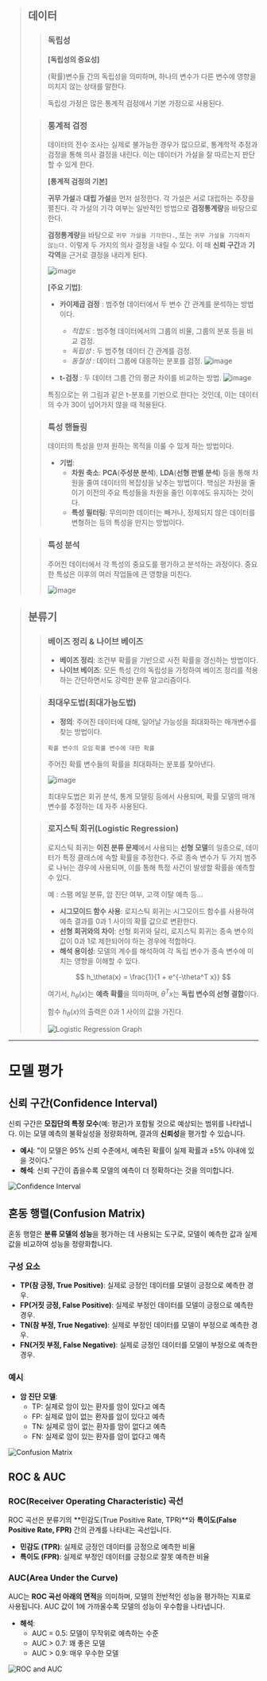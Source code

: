 > ## 데이터
>
> > ### 독립성
> > **[독립성의 중요성]**
> >
> > (확률)변수들 간의 독립성을 의미하며, 하나의 변수가 다른 변수에 영향을 미치지 않는 상태를 말한다. 
> > 
> > 독립성 가정은 많은 통계적 검정에서 기본 가정으로 사용된다.
>
> > ### 통계적 검정
> > 데이터의 전수 조사는 실제로 불가능한 경우가 많으므로, 통계학적 추정과 검정을 통해 의사 결정을 내린다. 이는 데이터가 가설을 잘 따르는지 판단할 수 있게 한다.
> >
> > **[통계적 검정의 기본]**
> >
> > **귀무 가설**과 **대립 가설**을 먼저 설정한다. 각 가설은 서로 대립하는 주장을 펼친다. 각 가설의 기각 여부는 일반적인 방법으로 **검정통계량**을 바탕으로 한다. 
> >
> > **검정통계량**을 바탕으로 ```귀무 가설을 기각한다.```, 또는 ```귀무 가설을 기각하지 않는다.``` 이렇게 두 가지의 의사 결정을 내릴 수 있다. 이 때 **신뢰 구간**과 **기각역**을 근거로 결정을 내리게 된다.
> >
> > ![image](https://github.com/user-attachments/assets/86704e12-b9cd-4188-ac29-769f53a70a71)
> >
> > **[주요 기법]**:
> > - **카이제곱 검정** : 범주형 데이터에서 두 변수 간 관계를 분석하는 방법이다.
> >   - *적합도* : 범주형 데이터에서의 그룹의 비율, 그룹의 분포 등을 비교 검정.
> >   - *독립성* : 두 범주형 데이터 간 관계를 검정.
> >   - *동질성* : 데이터 그룹에 대응하는 분포를 검정.
> > ![image](https://github.com/user-attachments/assets/a7fef6cb-5bdf-4038-af53-35b4e9991fff)
> >
> > - **t-검정** : 두 데이터 그룹 간의 평균 차이를 비교하는 방법.
> >   ![image](https://github.com/user-attachments/assets/91d0be41-00a8-4a2d-bf28-55037cb582f7)
> >
> > 특징으로는 위 그림과 같은 t-분포를 기반으로 한다는 것인데, 이는 데이터의 수가 30이 넘어가지 않을 때 적용된다.
>
>
> > ### 특성 핸들링
> > 데이터의 특성을 만져 원하는 목적을 이룰 수 있게 하는 방법이다. 
> > - **기법**:
> >   - **차원 축소**: **PCA**(**주성분 분석**), **LDA**(**선형 판별 분석**) 등을 통해 차원을 줄여 데이터의 복잡성을 낮추는 방법이다. 핵심은 차원을 줄이기 이전의 주요 특성들을 차원을 줄인 이후에도 유지하는 것이다.
> >   - **특성 필터링**: 무의미한 데이터는 빼거나, 정제되지 않은 데이터를 변형하는 등의 특성을 만지는 방법이다.
>
> > ### 특성 분석
> > 주어진 데이터에서 각 특성의 중요도를 평가하고 분석하는 과정이다. 중요한 특성은 이후의 여러 작업들에 큰 영향을 미친다.
> >
> > ![image](https://github.com/user-attachments/assets/bc8af9ee-1125-4065-9ddc-632241d15074)


> ## 분류기
>
> > ### 베이즈 정리 & 나이브 베이즈
> > - **베이즈 정리**: 조건부 확률을 기반으로 사전 확률을 갱신하는 방법이다.
> > - **나이브 베이즈**: 모든 특성 간의 독립성을 가정하여 베이즈 정리를 적용하는 간단하면서도 강력한 분류 알고리즘이다.
> 
> > ### 최대우도법(최대가능도법)
> > - **정의**: 주어진 데이터에 대해, 일어날 가능성을 최대화하는 매개변수를 찾는 방법이다.
> >
> > ```확률 변수의 모임``` ```확률 변수에 대한 확률```
> >
> > 주어진 확률 변수들의 확률을 최대화하는 분포를 찾아낸다.
> >
> > ![image](https://github.com/user-attachments/assets/ce4cac4d-9c73-4295-a686-b20e54463e25)
> >
> > 최대우도법은 회귀 분석, 통계 모델링 등에서 사용되며, 확률 모델의 매개변수를 추정하는 데 자주 사용된다.
> 
> > ### 로지스틱 회귀(Logistic Regression)
> >
> > 로지스틱 회귀는 **이진 분류 문제**에서 사용되는 **선형 모델**의 일종으로, 데이터가 특정 클래스에 속할 확률을 추정한다. 주로 종속 변수가 두 가지 범주로 나뉘는 경우에 사용되며, 이를 통해 특정 사건이 발생할 확률을 예측할 수 있다.
> > 
> > 예 : 스팸 메일 분류, 암 진단 여부, 고객 이탈 예측 등...
> >
> > - **시그모이드 함수 사용**: 로지스틱 회귀는 시그모이드 함수를 사용하여 예측 결과를 0과 1 사이의 확률 값으로 변환한다.
> >- **선형 회귀와의 차이**: 선형 회귀와 달리, 로지스틱 회귀는 종속 변수의 값이 0과 1로 제한되어야 하는 경우에 적합하다.
> >- **해석 용이성**: 모델의 계수를 해석하여 각 독립 변수가 종속 변수에 미치는 영향을 이해할 수 있다.
> >  
> >$$
> >h_\theta(x) = \frac{1}{1 + e^{-\theta^T x}}
> >$$
> >
> >여기서, $h_\theta(x)$는 **예측 확률**을 의미하며, $\theta^T x$는 **독립 변수의 선형 결합**이다.
> >
> > 함수 $h_\theta(x)$의 출력은 0과 1 사이의 값을 가진다.
> >
> >![Logistic Regression Graph](https://github.com/user-attachments/assets/5eeadc78-b35b-4cc7-9619-f86fc6d7f32c)

---

# 모델 평가

## 신뢰 구간(Confidence Interval)

신뢰 구간은 **모집단의 특정 모수**(예: 평균)가 포함될 것으로 예상되는 범위를 나타냅니다. 이는 모델 예측의 불확실성을 정량화하며, 결과의 **신뢰성**을 평가할 수 있습니다.

- **예시**: "이 모델은 95% 신뢰 수준에서, 예측된 확률이 실제 확률과 ±5% 이내에 있을 것이다."
- **해석**: 신뢰 구간이 좁을수록 모델의 예측이 더 정확하다는 것을 의미합니다.

![Confidence Interval](https://github.com/user-attachments/assets/09cae0f5-20de-402f-b778-6b54eb8500ff)

## 혼동 행렬(Confusion Matrix)

혼동 행렬은 **분류 모델의 성능**을 평가하는 데 사용되는 도구로, 모델이 예측한 값과 실제 값을 비교하여 성능을 정량화합니다.

### 구성 요소
- **TP(참 긍정, True Positive)**: 실제로 긍정인 데이터를 모델이 긍정으로 예측한 경우.
- **FP(거짓 긍정, False Positive)**: 실제로 부정인 데이터를 모델이 긍정으로 예측한 경우.
- **TN(참 부정, True Negative)**: 실제로 부정인 데이터를 모델이 부정으로 예측한 경우.
- **FN(거짓 부정, False Negative)**: 실제로 긍정인 데이터를 모델이 부정으로 예측한 경우.

### 예시
- **암 진단 모델**:
  - TP: 실제로 암이 있는 환자를 암이 있다고 예측
  - FP: 실제로 암이 없는 환자를 암이 있다고 예측
  - TN: 실제로 암이 없는 환자를 암이 없다고 예측
  - FN: 실제로 암이 있는 환자를 암이 없다고 예측

![Confusion Matrix](https://github.com/user-attachments/assets/f92749f2-3bff-486f-ac3b-949ee19a910b)

## ROC & AUC

### ROC(Receiver Operating Characteristic) 곡선
ROC 곡선은 분류기의 **민감도(True Positive Rate, TPR)**와 **특이도(False Positive Rate, FPR)** 간의 관계를 나타내는 곡선입니다.

- **민감도 (TPR)**: 실제로 긍정인 데이터를 긍정으로 예측한 비율
- **특이도 (FPR)**: 실제로 부정인 데이터를 긍정으로 잘못 예측한 비율

### AUC(Area Under the Curve)
AUC는 **ROC 곡선 아래의 면적**을 의미하며, 모델의 전반적인 성능을 평가하는 지표로 사용됩니다. AUC 값이 1에 가까울수록 모델의 성능이 우수함을 나타냅니다.

- **해석**:
  - AUC = 0.5: 모델이 무작위로 예측하는 수준
  - AUC > 0.7: 꽤 좋은 모델
  - AUC > 0.9: 매우 우수한 모델

![ROC and AUC](https://github.com/user-attachments/assets/3f3b585d-cd0d-4324-86f7-fe18aacd6bc9)


